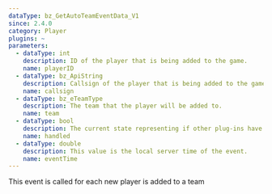 ```yaml
---
dataType: bz_GetAutoTeamEventData_V1
since: 2.4.0
category: Player
plugins: ~
parameters:
  - dataType: int
    description: ID of the player that is being added to the game.
    name: playerID
  - dataType: bz_ApiString
    description: Callsign of the player that is being added to the game.
    name: callsign
  - dataType: bz_eTeamType
    description: The team that the player will be added to.
    name: team
  - dataType: bool
    description: The current state representing if other plug-ins have modified the default team.
    name: handled
  - dataType: double
    description: This value is the local server time of the event.
    name: eventTime
---
```


This event is called for each new player is added to a team
